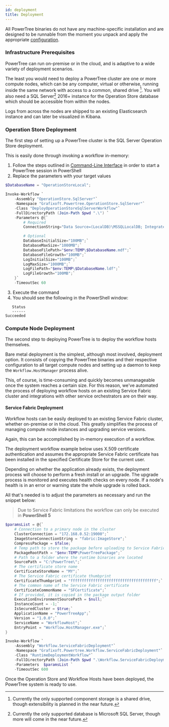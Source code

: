 ```yaml
---
id: deployment
title: Deployment
---
```


All PowerTree binaries do not have any machine-specific installation and are designed to be runnable from the moment you unpack and apply the appropriate [configuration](configuration).

### Infrastructure Prerequisites

PowerTree can run on-premise or in the cloud, and is adaptive to a wide variety of deployment scenarios.

The least you would need to deploy a PowerTree cluster are one or more compute nodes, which can be any computer, virtual or otherwise, running inside the same network with access to a common, shared drive [^1]. You will also need a SQL Server[^2] 2016+ instance for the Operation Store database which should be accessible from within the nodes.

Logs from across the nodes are shipped to an existing Elasticsearch instance and can later be visualized in Kibana.

### Operation Store Deployment

The first step of setting up a PowerTree cluster is the SQL Server Operation Store deployment.

This is easily done through invoking a workflow in-memory:

1. Follow the steps outlined in [Command-Line Interface](../service/cli) in order to start a PowerTree session in PowerShell
2. Replace the parameters with your target values

```powershell
$DatabaseName = "OperationStoreLocal";

Invoke-Workflow `
    -Assembly "OperationStore.SqlServer"`
    -Namespace "Grafixoft.Powertree.OperationStore.SqlServer"`
    -Class "DeployOperationStoreSqlServerWorkflow"`
    -FullDirectoryPath (Join-Path $pwd ".\") `
    -Parameters @{`
        # Required
        ConnectionString="Data Source=(LocalDB)\MSSQLLocalDB; Integrated Security=SSPI; Initial Catalog=$DatabaseName";

        # Optional
        DatabaseInitialSize="100MB";`
        DatabaseMaxSize="1000MB";`
        DatabaseFilePath="$env:TEMP\$DatabaseName.mdf";`
        DatabaseFileGrowth="100MB";`
        LogInitialSize="100MB";`
        LogMaxSize="1000MB";`
        LogFilePath="$env:TEMP\$DatabaseName.ldf";`
        LogFileGrowth="100MB";`
    }`
    -TimeoutSec 60
```
3. Execute the command
4. You should see the following in the PowerShell window:

```
   Status
   ------
Succeeded
```

### Compute Node Deployment

The second step to deploying PowerTree is to deploy the workflow hosts themselves.

Bare metal deployment is the simplest, although most involved, deployment option. 
It consists of copying the PowerTree binaries and their respective configuration to all target compute nodes and setting up a daemon to keep the `Workflow.HostManager` process alive.

This, of course, is time-consuming and quickly becomes unmanageable once the system reaches a certain size.
For this reason, we've automated the process of deploying workflow hosts on an existing Service Fabric cluster and integrations with other service orchestrators are on their way.

#### Service Fabric Deployment

Workflow hosts can be easily deployed to an existing Service Fabric cluster, whether on-premise or in the cloud. This greatly simplifies the process of managing compute node instances and upgrading service versions.

Again, this can be accomplished by in-memory execution of a workflow.

The deployment workflow example below uses X.509 certificate authentication and assumes the appropriate Service Fabric certificate has been installed in the specified Certificate Store for the current user.

Depending on whether the application already exists, the deployment process will choose to perform a fresh install or an upgrade.
The upgrade process is monitored and executes health checks on every node. If a node's health is in an error or warning state the whole upgrade is rolled back.

All that's needed is to adjust the parameters as necessary and run the snippet below:

>Due to Service Fabric limitations the workflow can only be executed in **PowerShell 5**

```powershell
$paramsList = @{`
    # Connection to a primary node in the cluster
    ClusterConnection = "172.168.0.52:19000";`
    ImageStoreConnectionString = "fabric:ImageStore";`
    CompressPackage = $false;`
    # Temp path to store the package before uploading to Service Fabric
    PackageRootPath = "$env:TEMP\PowerTreePackage";`
    # Path to a folder where the runtime binaries are located
    SourcePath = "C:\PowerTree\";`
    # The certificate store name
    CertificateStoreName = "MY";`
    # The Service Fabric certificate thumbprint
    CertificateThumbprint = "ffffffffffffffffffffffffffffffffffffff";`
    # The common name of the Service Fabric certificate
    CertificateCommonName = "SFCertificate";`
    # If provided, it is copied in the package output folder
    ExecutionEnvironmentSourcePath = $null;`
    InstanceCount = -1;`
    IsSecuredCluster = $true;`
    ApplicationName = "PowerTreeApp";`
    Version = "1.0.0";`
    ServiceName = "WorkflowHost";`
    EntryPoint = "Workflow.HostManager.exe";`
}

Invoke-Workflow `
    -Assembly "Workflow.ServiceFabricDeployment"`
    -Namespace "Grafixoft.Powertree.Workflow.ServiceFabricDeployment"`
    -Class "RuntimeDeploymentWorkflow"`
    -FullDirectoryPath (Join-Path $pwd ".\Workflow.ServiceFabricDeployment\")`
    -Parameters  $paramsList `
    -TimeoutSec 600
```

Once the Operation Store and Workflow Hosts have been deployed, the PowerTree system is ready to use.

[^1]: Currently the only supported component storage is a shared drive, though extensibility is planned in the near future.
[^2]: Currently the only supported database is Microsoft SQL Server, though more will come in the near future.